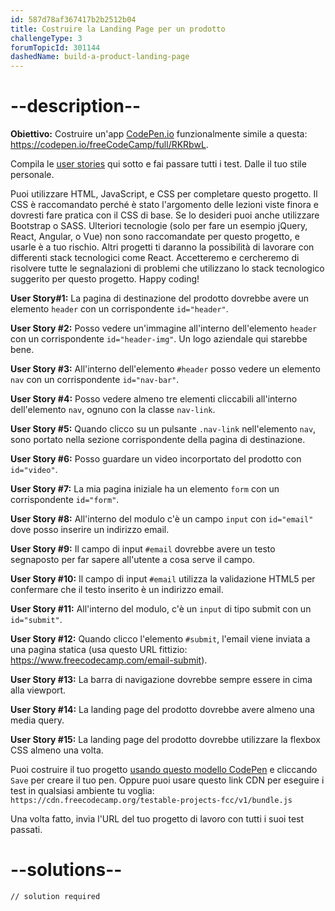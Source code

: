 ```yaml
---
id: 587d78af367417b2b2512b04
title: Costruire la Landing Page per un prodotto
challengeType: 3
forumTopicId: 301144
dashedName: build-a-product-landing-page
---
```


# --description--

**Obiettivo:** Costruire un'app [CodePen.io](https://codepen.io) funzionalmente simile a questa: <https://codepen.io/freeCodeCamp/full/RKRbwL>.

Compila le [user stories](https://en.wikipedia.org/wiki/User_story) qui sotto e fai passare tutti i test. Dalle il tuo stile personale.

Puoi utilizzare HTML, JavaScript, e CSS per completare questo progetto. Il CSS è raccomandato perché è stato l'argomento delle lezioni viste finora e dovresti fare pratica con il CSS di base. Se lo desideri puoi anche utilizzare Bootstrap o SASS. Ulteriori tecnologie (solo per fare un esempio jQuery, React, Angular, o Vue) non sono raccomandate per questo progetto, e usarle è a tuo rischio. Altri progetti ti daranno la possibilità di lavorare con differenti stack tecnologici come React. Accetteremo e cercheremo di risolvere tutte le segnalazioni di problemi che utilizzano lo stack tecnologico suggerito per questo progetto. Happy coding!

**User Story#1:** La pagina di destinazione del prodotto dovrebbe avere un elemento `header` con un corrispondente `id="header"`.

**User Story #2:** Posso vedere un'immagine all'interno dell'elemento `header` con un corrispondente `id="header-img"`. Un logo aziendale qui starebbe bene.

**User Story #3:** All'interno dell'elemento `#header` posso vedere un elemento `nav` con un corrispondente `id="nav-bar"`.

**User Story #4:** Posso vedere almeno tre elementi cliccabili all'interno dell'elemento `nav`, ognuno con la classe `nav-link`.

**User Story #5:** Quando clicco su un pulsante `.nav-link` nell'elemento `nav`, sono portato nella sezione corrispondente della pagina di destinazione.

**User Story #6:** Posso guardare un video incorportato del prodotto con `id="video"`.

**User Story #7:** La mia pagina iniziale ha un elemento `form` con un corrispondente `id="form"`.

**User Story #8:** All'interno del modulo c'è un campo `input` con `id="email"` dove posso inserire un indirizzo email.

**User Story #9:** Il campo di input `#email` dovrebbe avere un testo segnaposto per far sapere all'utente a cosa serve il campo.

**User Story #10:** Il campo di input `#email` utilizza la validazione HTML5 per confermare che il testo inserito è un indirizzo email.

**User Story #11:** All'interno del modulo, c'è un `input` di tipo submit con un `id="submit"`.

**User Story #12:** Quando clicco l'elemento `#submit`, l'email viene inviata a una pagina statica (usa questo URL fittizio: <https://www.freecodecamp.com/email-submit>).

**User Story #13:** La barra di navigazione dovrebbe sempre essere in cima alla viewport.

**User Story #14:** La landing page del prodotto dovrebbe avere almeno una media query.

**User Story #15:** La landing page del prodotto dovrebbe utilizzare la flexbox CSS almeno una volta.

Puoi costruire il tuo progetto <a href='https://codepen.io/pen?template=MJjpwO' target='_blank' rel='nofollow'>usando questo modello CodePen</a> e cliccando `Save` per creare il tuo pen. Oppure puoi usare questo link CDN per eseguire i test in qualsiasi ambiente tu voglia: `https://cdn.freecodecamp.org/testable-projects-fcc/v1/bundle.js`

Una volta fatto, invia l'URL del tuo progetto di lavoro con tutti i suoi test passati.

# --solutions--

```html
// solution required
```
